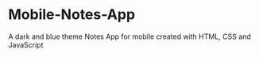 # Mobile-Notes-App
A dark and blue theme Notes App for mobile created with HTML, CSS and JavaScript 
